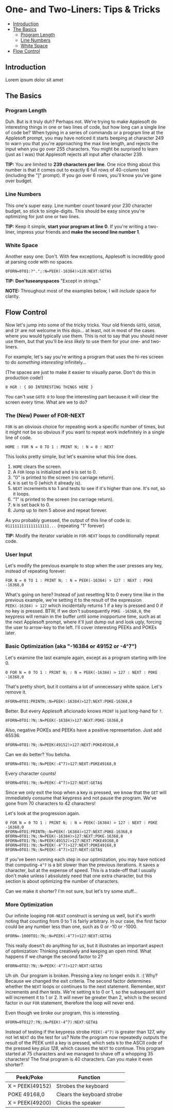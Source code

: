 # One- and Two-Liners: Tips & Tricks

* [Introduction](#introduction)
* [The Basics](#the-basics)
  * [Program Length](#program-length)
  * [Line Numbers](#line-numbers)
  * [White Space](#white-space)
* [Flow Control](#flow-control)

## Introduction
Lorem ipsum dolor sit amet

## The Basics

### Program Length
Duh. But is it truly duh? Perhaps not. We're trying to make Applesoft do interesting things in one or two lines of code, but how long can a single line of code be? When typing in a series of commands or a program line at the Applesoft prompt, you may have noticed it starts beeping at character 249 to warn you that you're approaching the max line length, and rejects the input when you go over 255 characters. You might be surprised to learn (just as I was) that Applesoft rejects all input after character 239. 

**TIP:** You are limited to **239 characters per line**. One nice thing about this number is that it comes out to exactly 6 full rows of 40-column text (including the "]" prompt). If you go over 6 rows, you'll know you've gone over budget.

### Line Numbers
This one's super easy. Line number count toward your 230 character budget, so stick to single-digits. This should be easy since you're optimizing for just one or two lines.

**TIP:** Keep it simple, **start your program at line 0**. If you're writing a two-liner, impress your friends and **make the second line number 1**.

### White Space
Another easy one: Don't. With few exceptions, Applesoft is incredibly good at parsing code with no spaces.

```Applesoft
0FORN=0TO1:?".";:N=PEEK(-16384)>128:NEXT:GETA$
```

**TIP:** **Don'tuseanyspaces** "Except in strings."

**NOTE:** Throughout most of the examples below, I will _include_ space for clarity.

## Flow Control
Now let's jump into some of the tricky tricks. Your old friends `GOTO`, `GOSUB`, and `IF` are not welcome in this dojo... at least, not in most of the cases where you would typically use them. This is not to say that you should never use them, but that you'll be _less likely_ to use them for your one- and two-liners.

For example, let's say you're writing a program that uses the hi-res screen to do _something interesting_ infinitely...

(The spaces are just to make it easier to visually parse. Don't do this in production code!)

```Applesoft
0 HGR : { DO INTERESTING THINGS HERE }
```

You can't use `GOTO 0` to loop the interesting part because it will clear the screen every time. What are we to do?

### The (New) Power of FOR-NEXT

`FOR` is an obvious choice for repeating work a specific number of times, but it might not be so obvious if you want to repeat work indefinitely in a single line of code.

```Applesoft
HOME : FOR N = 0 TO 1 : PRINT N; : N = 0 : NEXT
```

This looks pretty simple, but let's examine what this line does.

1. `HOME` clears the screen.
1. A `FOR` loop is initialized and `N` is set to 0.
1. "0" is printed to the screen (no carriage return).
1. `N` is set to 0 (which it already is).
1. `NEXT` increments `N` to 1 and tests to see if it's higher than one. It's not, so it loops.
1. "1" is printed to the screen (no carriage return).
1. `N` is set back to 0.
1. Jump up to item 5 above and repeat forever.

As you probably guessed, the output of this line of code is: `0111111111111111111...` (repeating "1" forever)

**TIP:** Modify the iterator variable in `FOR-NEXT` loops to conditionally repeat code.

### User Input

Let's modify the previous example to stop when the user presses any key, instead of repeating forever:

``` Applesoft
FOR N = 0 TO 1 : PRINT N; : N = PEEK(-16384) > 127 : NEXT : POKE -16368,0
```

What's going on here? Instead of just resetting N to 0 every time like in the previous example, we're setting it to the result of the expression `PEEK(-16384) > 127` which incidentally returns 1 if a key is pressed and 0 if no key is pressed. BTW, If we don't subsequently `POKE -16368,0`, the keypress will remain in the buffer until some inopportune time, such as at the next Applesoft prompt, where it'll just dump out and look ugly, forcing the user to arrow-key to the left. I'll cover interesting PEEKs and POKEs later.

### Basic Optimization (aka "-16384 or 49152 or -4^7")

Let's examine the last example again, except as a program starting with line 0.

``` Applesoft
0 FOR N = 0 TO 1 : PRINT N; : N = PEEK(-16384) > 127 : NEXT : POKE -16368,0
```

That's pretty short, but it contains a lot of unnecessary white space. Let's remove it.

``` Applesoft
0FORN=0TO1:PRINTN;:N=PEEK(-16384)>127:NEXT:POKE-16368,0
```

Better. But every Applesoft aficionado knows `PRINT` is just long-hand for `?`.

``` Applesoft
0FORN=0TO1:?N;:N=PEEK(-16384)>127:NEXT:POKE-16368,0
```

Also, negative POKEs and PEEKs have a positive representation. Just add 65536.

``` Applesoft
0FORN=0TO1:?N;:N=PEEK(49152)>127:NEXT:POKE49168,0
```

Can we do better? You betcha.

``` Applesoft
0FORN=0TO1:?N;:N=PEEK(-4^7)>127:NEXT:POKE49168,0
```

Every character counts!

``` Applesoft
0FORN=0TO1:?N;:N=PEEK(-4^7)>127:NEXT:GETA$
```

Since we only exit the loop when a key is pressed, we know that the `GET` will immediately consume that keypress and not pause the program. We've gone from 70 characters to 42 characters!

Let's look at the progression again.

``` Applesoft
0 FOR N = 0 TO 1 : PRINT N; : N = PEEK(-16384) > 127 : NEXT : POKE -16368,0
0FORN=0TO1:PRINTN;:N=PEEK(-16384)>127:NEXT:POKE-16368,0
0FORN=0TO1:?N;:N=PEEK(-16384)>127:NEXT:POKE-16368,0
0FORN=0TO1:?N;:N=PEEK(49152)>127:NEXT:POKE49168,0
0FORN=0TO1:?N;:N=PEEK(-4^7)>127:NEXT:POKE49168,0
0FORN=0TO1:?N;:N=PEEK(-4^7)>127:NEXT:GETA$
```

If you've been running each step in our optimization, you may have noticed that computing`-4^7` is a bit slower than the previous iterations. It saves a character, but at the expense of speed. This is a trade-off that I usually don't make unless I absolutely need that one extra character, but this section is about optimizing the number of characters.

Can we make it shorter? I'm not sure, but let's try some stuff...

### More Optimization

Our infinite looping `FOR-NEXT` construct is serving us well, but it's worth noting that counting from 0 to 1 is fairly arbitrary. In our case, the first factor could be any number less than one, such as 0 or -10 or -1000.

``` Applesoft
0FORN=-1000TO1:?N;:N=PEEK(-4^7)>127:NEXT:GETA$
```

This really doesn't do anything for us, but it illustrates an important aspect of optimization: Thinking creatively and keeping an open mind. What happens if we change the second factor to 2?

``` Applesoft
0FORN=0TO2:?N;:N=PEEK(-4^7)>127:NEXT:GETA$
```

Uh oh. Our program is broken. Pressing a key no longer ends it. :( Why? Because we changed the exit criteria. The second factor determines whether the `NEXT` loops or continues to the next statement. Remember, `NEXT` increments and _then_ tests. We're setting `N` to 0 or 1, so the subsequent `NEXT` will increment it to 1 or 2. It will never be greater than 2, which is the second factor in our `FOR` statement, therefore the loop will never end.

Even though we broke our program, this is interesting. 

``` Applesoft
0FORN=0TO127:?N;:N=PEEK(-4^7):NEXT:GETA$
```

Instead of testing if the keypress strobe `PEEK(-4^7)` is greater than 127, why not let `NEXT` do the test for us? Note the program now repeatedly outputs the result of the PEEK until a key is pressed, which sets `N` to the ASCII code of the pressed key _plus 128_, which causes the `NEXT` to continue. This program started at 75 characters and we managed to shave off a whopping 35 characters! The final program is 40 characters. Can you make it even shorter?

| Peek/Poke | Function |
| - | - |
| X = PEEK(49152) | Strobes the keyboard |
| POKE 49168,0 | Clears the keyboard strobe |
| X = PEEK(49200) | Clicks the speaker |
